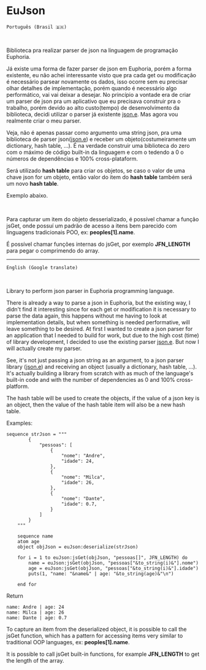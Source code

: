 # EuJson

`Português (Brasil 🇧🇷)`

<br>

Biblioteca pra realizar parser de json na linguagem de programação Euphoria.

Já existe uma forma de fazer parser de json em Euphoria, porém a forma existente, eu não achei interessante visto que pra cada get ou modificação é necessário parsear novamente os dados, isso ocorre sem eu precisar olhar detalhes de implementação, porém quando é necessário algo performático, vai vai deixar a desejar. No princípio a vontade era de criar um parser de json pra um aplicativo que eu precisava construir pra o trabalho, porém devido ao alto custo(tempo) de desenvolvimento da biblioteca, decidi utilizar o parser já existente [json.e](https://github.com/OpenEuphoria/euphoria-mvc/blob/v1.15.0/include/mvc/json.e). Mas agora vou realmente criar o meu parser.

Veja, não é apenas passar como argumento uma string json, pra uma biblioteca de parser json([json.e](https://github.com/OpenEuphoria/euphoria-mvc/blob/v1.15.0/include/mvc/json.e)) e receber um objeto(costumeiramente um dictionary, hash table, ...). É na verdade construir uma biblioteca do zero com o máximo de código built-in da linguagem e com o tedendo a 0 o números de dependências e 100% cross-plataform.<br/>

Será utilizado **hash table** para criar os objetos, se caso o valor de uma chave json for um objeto, então valor do item do **hash table** também será um novo **hash table**.

Exemplo abaixo.

<br/>

Para capturar um item do objeto desserializado, é possível chamar a função jsGet, onde possuí um padrão de acesso a itens bem parecido com linguagens tradicionais POO, ex: **peoples[1].name**.

É possível chamar funções internas do jsGet, por exemplo **JFN_LENGTH** para pegar o comprimendo do array.

---

`English (Google translate)`

<br/>

Library to perform json parser in Euphoria programming language.

There is already a way to parse a json in Euphoria, but the existing way, I didn't find it interesting since for each get or modification it is necessary to parse the data again, this happens without me having to look at implementation details, but when something is needed performative, will leave something to be desired. At first I wanted to create a json parser for an application that I needed to build for work, but due to the high cost (time) of library development, I decided to use the existing parser [json.e](https://github.com/OpenEuphoria/euphoria-mvc/blob/v1.15.0/include/mvc/json.e). But now I will actually create my parser.

See, it's not just passing a json string as an argument, to a json parser library ([json.e](https://github.com/OpenEuphoria/euphoria-mvc/blob/v1.15.0/include/mvc/json.e)) and receiving an object (usually a dictionary, hash table, ...). It's actually building a library from scratch with as much of the language's built-in code and with the number of dependencies as 0 and 100% cross-platform.

The hash table will be used to create the objects, if the value of a json key is an object, then the value of the hash table item will also be a new hash table.<br/>

Examples:

```euphoria
sequence strJson = """
        {
            "pessoas": [
                {
                    "nome": "Andre",
                    "idade": 24,
                },
                {
                    "nome": "Milca",
                    "idade": 26,
                },
                {
                    "nome": "Dante",
                    "idade": 0.7,
                }
            ]
        }
    """
  
    sequence name
    atom age
    object objJson = euJson:deserialize(strJson)

    for i = 1 to euJson:jsGet(objJson, "pessoas[]", JFN_LENGTH) do
        name = euJson:jsGet(objJson, "pessoas["&to_string(i)&"].nome")
        age = euJson:jsGet(objJson, "pessoas["&to_string(i)&"].idade")
        puts(1, "name: "&name&" | age: "&to_string(age)&"\n")
      
    end for
```

Return

```
name: Andre | age: 24
name: Milca | age: 26
name: Dante | age: 0.7
```



To capture an item from the deserialized object, it is possible to call the jsGet function, which has a pattern for accessing items very similar to traditional OOP languages, ex: **peoples[1].name**.

It is possible to call jsGet built-in functions, for example **JFN_LENGTH** to get the length of the array.
